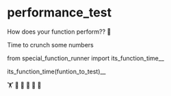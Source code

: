 # performance_test

How does your function perform?? 🤔

Time to crunch some numbers

from special_function_runner import its_function_time__

its_function_time(funtion_to_test)__

 🏋️  🔢  🔧  🐍  💃  🕺 
